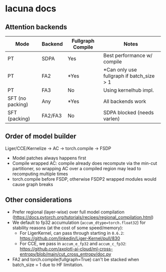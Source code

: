 # lacuna docs

## Attention backends
| Mode | Backend | Fullgraph Compile | Notes |
|------|---------|------------------|-------|
| PT | SDPA |  Yes | Best performance w/ compile |
| PT | FA2 |  *Yes | *Can only use fullgraph if batch_size > 1 |
| PT | FA3 |  No | Using kernelhub impl. |
| SFT (no packing) | Any | *Yes | All backends work |
| SFT (packing) | FA2/FA3 |  No | SDPA blocked (needs varlen) |

## Order of model builder
Liger/CCE/Kernelize -> AC -> torch.compile -> FSDP
- Model patches always happens first
- Compile wrapped AC: compile already does recompute via the min-cut partitioner, so wrapping AC over a compiled region may lead to recomputing multiple times
- torch.compile before FSDP, otherwise FSDP2 wrapped modules would cause graph breaks

## Other considerations
- Prefer regional (layer-wise) over full model compilation (https://docs.pytorch.org/tutorials/recipes/regional_compilation.html)
- We default to fp32 accumulation (`accum_dtype=torch.float32`) for stability reasons (at the cost of some speed/memory):
    - For LigerKernel, can pass through starting in `0.6.2`: https://github.com/linkedin/Liger-Kernel/pull/830
    - For CCE, we pass in `accum_e_fp32` and `accum_c_fp32`: https://github.com/axolotl-ai-cloud/ml-cross-entropy/blob/main/cut_cross_entropy/doc.py
- FA2 and torch.compile(fullgraph=True) can't be stacked when batch_size = 1 due to HF limitation.